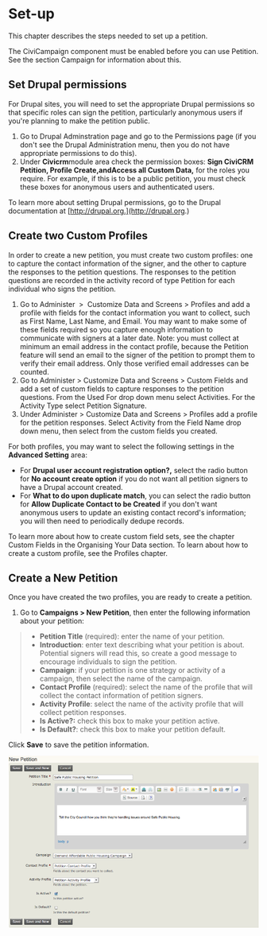 Set-up
======

This chapter describes the steps needed to set up a petition.

The CiviCampaign component must be enabled before you can use Petition.
See the section Campaign for information about this. 

Set Drupal permissions
----------------------

For Drupal sites, you will need to set the appropriate Drupal
permissions so that specific roles can sign the petition, particularly
anonymous users if you're planning to make the petition public.

1.  Go to Drupal Adminstration page and go to the Permissions page (if
    you don't see the Drupal Administration menu, then you do not have
    appropriate permissions to do this). 
2.  Under **Civicrm**module area check the permission boxes: **Sign
    CiviCRM Petition, Profile Create,**and**Access all Custom Data,**
    for the roles you require. For example, if this is to be a public
    petition, you must check these boxes for anonymous users and
    authenticated users.

To learn more about setting Drupal permissions, go to the Drupal
documentation at [http://drupal.org.](http://drupal.org.)

Create two Custom Profiles
--------------------------

In order to create a new petition, you must create two custom profiles:
one to capture the contact information of the signer, and the other to
capture the responses to the petition questions. The responses to the
petition questions are recorded in the activity record of type Petition
for each individual who signs the petition.

1.  Go to Administer  >  Customize Data and Screens > Profiles and add
    a profile with fields for the contact information you want to
    collect, such as First Name, Last Name, and Email. You may want to
    make some of these fields required so you capture enough information
    to communicate with signers at a later date. Note: you must collect
    at minimum an email address in the contact profile, because the
    Petition feature will send an email to the signer of the petition to
    prompt them to verify their email address. Only those verified email
    addresses can be counted.
2.  Go to Administer > Customize Data and Screens > Custom Fields and
    add a set of custom fields to capture responses to the petition
    questions. From the Used For drop down menu select Activities. For
    the Activity Type select Petition Signature.
3.  Under Administer > Customize Data and Screens > Profiles add a
    profile for the petition responses. Select Activity from the Field
    Name drop down menu, then select from the custom fields you created.
    

For both profiles, you may want to select the following settings in the
**Advanced Setting** area:

-   For **Drupal user account registration option?,** select the radio
    button for **No account create option** if you do not want all
    petition signers to have a Drupal account created.
-   For **What to do upon duplicate match**, you can select the radio
    button for **Allow Duplicate Contact to be Created** if you don't
    want  anonymous users to update an existing contact record's
    information; you will then need to periodically dedupe records.

To learn more about how to create custom field sets, see the chapter
Custom Fields in the Organising Your Data section. To learn about how to
create a custom profile, see the Profiles chapter.

Create a New Petition
---------------------

Once you have created the two profiles, you are ready to create a
petition.

1.  Go to **Campaigns > New Petition**, then enter the following
    information about your petition: 

> -   **Petition Title** (required): enter the name of your petition.
> -   **Introduction**: enter text describing what your petition is
>     about. Potential signers will read this, so create a good message
>     to encourage individuals to sign the petition.
> -   **Campaign**: if your petition is one strategy or activity of a
>     campaign, then select the name of the campaign.
> -   **Contact Profile** (required): select the name of the profile
>     that will collect the contact information of petition signers.
> -   **Activity Profile**: select the name of the activity profile that
>     will collect petition responses.
> -   **Is Active?:** check this box to make your petition active.
> -   **Is Default?**: check this box to make your petition default.

Click **Save** to save the petition information.

![](/images/petition_new.png)
